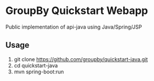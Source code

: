 GroupBy Quickstart Webapp
=========

Public implementation of api-java using Java/Spring/JSP

Usage
---

1. git clone https://github.com/groupby/quickstart-java.git
1. cd quickstart-java
1. mvn spring-boot:run

